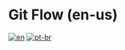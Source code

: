 # Git Flow (en-us)
[![en](https://img.shields.io/badge/lang-en-red.svg)](https://github.com/silveira42/git-flow/blob/main/README.md)
[![pt-br](https://img.shields.io/badge/lang-pt--br-green.svg)](https://github.com/silveira42/git-flow/blob/main/LEIAME.md)

